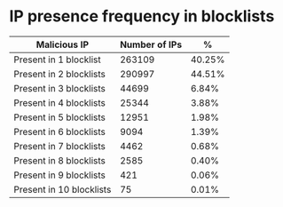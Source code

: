 # IP presence frequency in blocklists
| Malicious IP | Number of IPs | % |
|----|----|----|
| Present in 1 blocklist | 263109 | 40.25% |
| Present in 2 blocklists | 290997 | 44.51% |
| Present in 3 blocklists | 44699 | 6.84% |
| Present in 4 blocklists | 25344 | 3.88% |
| Present in 5 blocklists | 12951 | 1.98% |
| Present in 6 blocklists | 9094 | 1.39% |
| Present in 7 blocklists | 4462 | 0.68% |
| Present in 8 blocklists | 2585 | 0.40% |
| Present in 9 blocklists | 421 | 0.06% |
| Present in 10 blocklists | 75 | 0.01% |
